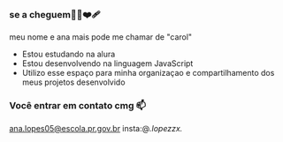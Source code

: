 ### se a cheguem🙋‍♀️❤️‍🩹

meu nome e ana mais pode me chamar de "carol"

- Estou estudando na alura
- Estou desenvolvendo na linguagem JavaScript
- Utilizo esse espaço para minha organizaçao e compartilhamento dos meus projetos desenvolvido

### Você entrar em contato cmg 📫

ana.lopes05@escola.pr.gov.br
insta:@_.lopezzx._
